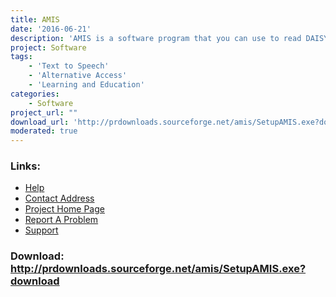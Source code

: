 ```yaml
---
title: AMIS
date: '2016-06-21'
description: 'AMIS is a software program that you can use to read DAISY books.  AMIS is a multilingual player for reading books complying with DAISY standards.'
project: Software
tags:
    - 'Text to Speech'
    - 'Alternative Access'
    - 'Learning and Education'
categories:
    - Software
project_url: ""
download_url: 'http://prdownloads.sourceforge.net/amis/SetupAMIS.exe?download'
moderated: true
---
```



### Links:
- <a href="http://sourceforge.net/projects/amis">Help</a>
- <a href="mailto:marisademeglio@users.sourceforge.net">Contact Address</a>
- <a href="http://amis.sourceforge.net/">Project Home Page</a>
- <a href="http://sourceforge.net/tracker/?atid=581587&amp;group_id=86978&amp;func=browse">Report A Problem</a>
- <a href="http://sourceforge.net/forum/?group_id=86978">Support</a>

### Download: http://prdownloads.sourceforge.net/amis/SetupAMIS.exe?download 